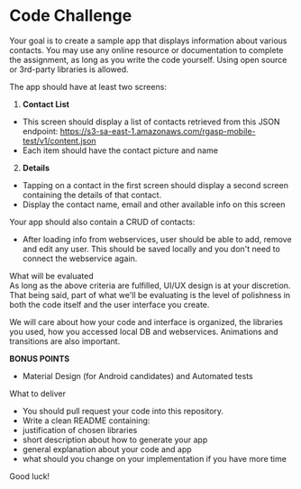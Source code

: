 # Code Challenge

Your goal is to create a sample app that displays information about various contacts. You may use any online resource or documentation to complete the assignment, as long as you write the code yourself. Using open source or 3rd-party libraries is allowed.
					
The app should have at least two screens:
					
1) __Contact List__
* This screen should display a list of contacts retrieved from this JSON endpoint: https://s3-sa-east-1.amazonaws.com/rgasp-mobile-test/v1/content.json
* Each item should have the contact picture and name
			
2) __Details__
* Tapping on a contact in the first screen should display a second screen containing the details of that contact.
* Display the contact name, email and other available info on this screen

Your app should also contain a CRUD of contacts:
* After loading info from webservices, user should be able to add, remove and edit any user. This should be saved locally and you don't need to connect the webservice again.
					
What will be evaluated		
As long as the above criteria are fulfilled, UI/UX design is at your discretion. That being said, part of what we'll be evaluating is the level of polishness in both the code itself and the user interface you create.
					
We will care about how your code and interface is organized, the libraries you used, how you accessed local DB and webservices. Animations and transitions are also important.
					
__BONUS POINTS__
* Material Design (for Android candidates) and Automated tests
					
What to deliver				
* You should pull request your code into this repository.
* Write a clean README containing:
* justification of chosen libraries
* short description about how to generate your app
* general explanation about your code and app
* what should you change on your implementation if you have more time
					
Good luck!
